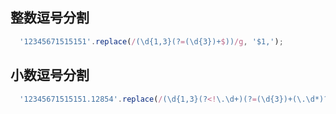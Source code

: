 ## 整数逗号分割
``` javascript
  '12345671515151'.replace(/(\d{1,3}(?=(\d{3})+$))/g, '$1,');
```
## 小数逗号分割
``` javascript
  '12345671515151.12854'.replace(/(\d{1,3}(?<!\.\d+)(?=(\d{3})+(\.\d*)?$))/g, '$1,');
```
